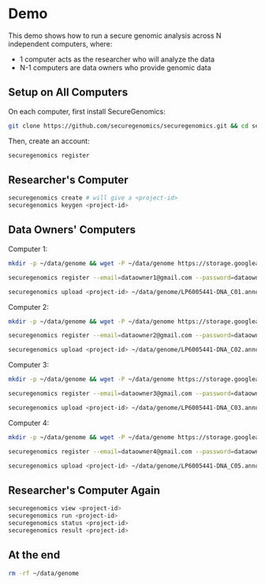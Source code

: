# Demo

This demo shows how to run a secure genomic analysis across N independent computers, where:
- 1 computer acts as the researcher who will analyze the data
- N-1 computers are data owners who provide genomic data

## Setup on All Computers
On each computer, first install SecureGenomics:
```bash
git clone https://github.com/securegenomics/securegenomics.git && cd securegenomics && bash setup.sh
```
Then, create an account:
```bash
securegenomics register
```

## Researcher's Computer
```bash
securegenomics create # will give a <project-id>
securegenomics keygen <project-id>
```

## Data Owners' Computers
Computer 1:
```bash
mkdir -p ~/data/genome && wget -P ~/data/genome https://storage.googleapis.com/genomics-public-data/simons-genome-diversity-project/vcf/LP6005441-DNA_C01.annotated.nh2.variants.vcf.gz && gunzip ~/data/genome/LP6005441-DNA_C01.annotated.nh2.variants.vcf.gz

securegenomics register --email=dataowner1@gmail.com --password=dataowner1@gmail.com

securegenomics upload <project-id> ~/data/genome/LP6005441-DNA_C01.annotated.nh2.variants.vcf
```
Computer 2:
```bash
mkdir -p ~/data/genome && wget -P ~/data/genome https://storage.googleapis.com/genomics-public-data/simons-genome-diversity-project/vcf/LP6005441-DNA_C02.annotated.nh2.variants.vcf.gz && gunzip ~/data/genome/LP6005441-DNA_C02.annotated.nh2.variants.vcf.gz

securegenomics register --email=dataowner2@gmail.com --password=dataowner2@gmail.com

securegenomics upload <project-id> ~/data/genome/LP6005441-DNA_C02.annotated.nh2.variants.vcf
```
Computer 3:
```bash
mkdir -p ~/data/genome && wget -P ~/data/genome https://storage.googleapis.com/genomics-public-data/simons-genome-diversity-project/vcf/LP6005441-DNA_C03.annotated.nh2.variants.vcf.gz && gunzip ~/data/genome/LP6005441-DNA_C03.annotated.nh2.variants.vcf.gz

securegenomics register --email=dataowner3@gmail.com --password=dataowner3@gmail.com

securegenomics upload <project-id> ~/data/genome/LP6005441-DNA_C03.annotated.nh2.variants.vcf
```
Computer 4:
```bash
mkdir -p ~/data/genome && wget -P ~/data/genome https://storage.googleapis.com/genomics-public-data/simons-genome-diversity-project/vcf/LP6005441-DNA_C05.annotated.nh2.variants.vcf.gz && gunzip ~/data/genome/LP6005441-DNA_C05.annotated.nh2.variants.vcf.gz

securegenomics register --email=dataowner4@gmail.com --password=dataowner4@gmail.com

securegenomics upload <project-id> ~/data/genome/LP6005441-DNA_C05.annotated.nh2.variants.vcf
```

## Researcher's Computer Again
```bash
securegenomics view <project-id>
securegenomics run <project-id>
securegenomics status <project-id>
securegenomics result <project-id>
```


## At the end
```bash
rm -rf ~/data/genome
```